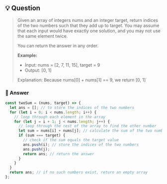 ## 💡 Question

> Given an array of integers nums and an integer target, return indices of the two numbers such that they add up to target.
> You may assume that each input would have exactly one solution, and you may not use the same element twice.
>
> You can return the answer in any order.
>
> **Example:**
>
> - Input: nums = [2, 7, 11, 15], target = 9
> - Output: [0, 1]
>
> Explanation: Because nums[0] + nums[1] == 9, we return [0, 1]

### 🚀 Answer

```javascript
const twoSum = (nums, target) => {
  let ans = []; // to store the indices of the two numbers
  for (let i = 0; i < nums.length; i++) {
    // loop through each element in the array
    for (let j = i + 1; j < nums.length; j++) {
      // loop through the rest of the array to find the other number
      let sum = nums[i] + nums[j]; // calculate the sum of the two numbers
      if (sum === target) {
        // check if the sum equals the target value
        ans.push(i); // store the indices of the two numbers
        ans.push(j);
        return ans; // return the answer
      }
    }
  }
  return ans; // if no such numbers exist, return an empty array
};
```
